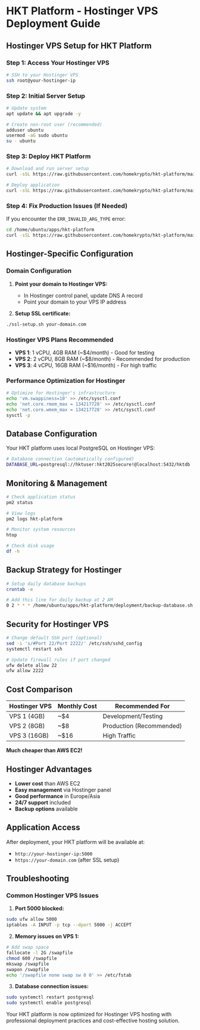 # HKT Platform - Hostinger VPS Deployment Guide

## Hostinger VPS Setup for HKT Platform

### Step 1: Access Your Hostinger VPS

```bash
# SSH to your Hostinger VPS
ssh root@your-hostinger-ip
```

### Step 2: Initial Server Setup

```bash
# Update system
apt update && apt upgrade -y

# Create non-root user (recommended)
adduser ubuntu
usermod -aG sudo ubuntu
su - ubuntu
```

### Step 3: Deploy HKT Platform

```bash
# Download and run server setup
curl -sSL https://raw.githubusercontent.com/homekrypto/hkt-platform/main/deployment/setup-server.sh | bash

# Deploy application
curl -sSL https://raw.githubusercontent.com/homekrypto/hkt-platform/main/deployment/deploy-app.sh | bash
```

### Step 4: Fix Production Issues (If Needed)

If you encounter the `ERR_INVALID_ARG_TYPE` error:

```bash
cd /home/ubuntu/apps/hkt-platform
curl -sSL https://raw.githubusercontent.com/homekrypto/hkt-platform/main/deployment/fix-production.sh | bash
```

## Hostinger-Specific Configuration

### Domain Configuration

1. **Point your domain to Hostinger VPS:**
   - In Hostinger control panel, update DNS A record
   - Point your domain to your VPS IP address

2. **Setup SSL certificate:**
```bash
./ssl-setup.sh your-domain.com
```

### Hostinger VPS Plans Recommended

- **VPS 1**: 1 vCPU, 4GB RAM (~$4/month) - Good for testing
- **VPS 2**: 2 vCPU, 8GB RAM (~$8/month) - Recommended for production
- **VPS 3**: 4 vCPU, 16GB RAM (~$16/month) - For high traffic

### Performance Optimization for Hostinger

```bash
# Optimize for Hostinger's infrastructure
echo 'vm.swappiness=10' >> /etc/sysctl.conf
echo 'net.core.rmem_max = 134217728' >> /etc/sysctl.conf
echo 'net.core.wmem_max = 134217728' >> /etc/sysctl.conf
sysctl -p
```

## Database Configuration

Your HKT platform uses local PostgreSQL on Hostinger VPS:

```bash
# Database connection (automatically configured)
DATABASE_URL=postgresql://hktuser:hkt2025secure!@localhost:5432/hktdb
```

## Monitoring & Management

```bash
# Check application status
pm2 status

# View logs
pm2 logs hkt-platform

# Monitor system resources
htop

# Check disk usage
df -h
```

## Backup Strategy for Hostinger

```bash
# Setup daily database backups
crontab -e

# Add this line for daily backup at 2 AM
0 2 * * * /home/ubuntu/apps/hkt-platform/deployment/backup-database.sh
```

## Security for Hostinger VPS

```bash
# Change default SSH port (optional)
sed -i 's/#Port 22/Port 2222/' /etc/ssh/sshd_config
systemctl restart ssh

# Update firewall rules if port changed
ufw delete allow 22
ufw allow 2222
```

## Cost Comparison

| Hostinger VPS | Monthly Cost | Recommended For |
|---------------|--------------|-----------------|
| VPS 1 (4GB)   | ~$4          | Development/Testing |
| VPS 2 (8GB)   | ~$8          | Production (Recommended) |
| VPS 3 (16GB)  | ~$16         | High Traffic |

**Much cheaper than AWS EC2!**

## Hostinger Advantages

- **Lower cost** than AWS EC2
- **Easy management** via Hostinger panel
- **Good performance** in Europe/Asia
- **24/7 support** included
- **Backup options** available

## Application Access

After deployment, your HKT platform will be available at:
- `http://your-hostinger-ip:5000`
- `https://your-domain.com` (after SSL setup)

## Troubleshooting

### Common Hostinger VPS Issues

1. **Port 5000 blocked:**
```bash
sudo ufw allow 5000
iptables -A INPUT -p tcp --dport 5000 -j ACCEPT
```

2. **Memory issues on VPS 1:**
```bash
# Add swap space
fallocate -l 2G /swapfile
chmod 600 /swapfile
mkswap /swapfile
swapon /swapfile
echo '/swapfile none swap sw 0 0' >> /etc/fstab
```

3. **Database connection issues:**
```bash
sudo systemctl restart postgresql
sudo systemctl enable postgresql
```

Your HKT platform is now optimized for Hostinger VPS hosting with professional deployment practices and cost-effective hosting solution.